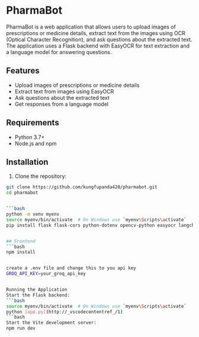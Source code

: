 # PharmaBot

PharmaBot is a web application that allows users to upload images of prescriptions or medicine details, extract text from the images using OCR (Optical Character Recognition), and ask questions about the extracted text. The application uses a Flask backend with EasyOCR for text extraction and a language model for answering questions.

## Features

- Upload images of prescriptions or medicine details
- Extract text from images using EasyOCR
- Ask questions about the extracted text
- Get responses from a language model

## Requirements

- Python 3.7+
- Node.js and npm

## Installation

1. Clone the repository:

```bash
git clone https://github.com/kungfupanda420/pharmabot.git
cd pharmabot


```bash
python -m venv myenv
source myenv/bin/activate  # On Windows use `myenv\Scripts\activate`
pip install flask flask-cors python-dotenv opencv-python easyocr langchain-groq langchain


## Frontend
```bash
npm install


create a .env file and change this to you api key
GROQ_API_KEY=your_groq_api_key


Running the Application
Start the Flask backend:
```bash
source myenv/bin/activate  # On Windows use `myenv\Scripts\activate`
python [app.py](http://_vscodecontentref_/1)
```bash
Start the Vite development server:
npm run dev
